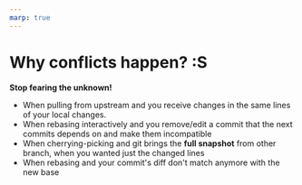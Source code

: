```yaml
---
marp: true
---
```


# Why conflicts happen? :S

**Stop fearing the unknown!**

* When pulling from upstream and you receive changes in the same lines of your local changes.
* When rebasing interactively and you remove/edit a commit that the next commits depends on and make them incompatible
* When cherrying-picking and git brings the **full snapshot** from other branch, when you wanted just the changed lines
* When rebasing and your commit's diff don't match anymore with the new base